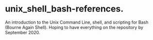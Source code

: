 # unix_shell_bash-references.
An introduction to the Unix Command Line, shell, and scripting for Bash (Bourne Again Shell). Hoping to have everything on the repository by September 2020.
